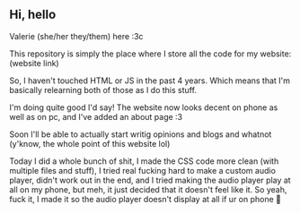 ## Hi, hello

Valerie (she/her they/them) here :3c

This repository is simply the place where I store all the code for my website: (website link)

So, I haven't touched HTML or JS in the past 4 years. Which means that I'm basically relearning both of those as I do this stuff.

I'm doing quite good I'd say! The website now looks decent on phone as well as on pc, and I've added an about page :3

Soon I'll be able to actually start writig opinions and blogs and whatnot (y'know, the whole point of this website lol)

Today I did a whole bunch of shit, I made the CSS code more clean (with multiple files and stuff), I tried real fucking hard to make a custom audio player, didn't work out in the end, and I tried making the audio player play at all on my phone, but meh, it just decided that it doesn't feel like it. So yeah, fuck it, I made it so the audio player doesn't display at all if ur on phone :shrug:
